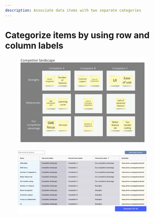 ```yaml
---
description: Associate data items with two separate categories
---
```


# Categorize items by using row and column labels

<figure><img src="../.gitbook/assets/VisualData_HorLabels_01.png" alt=""><figcaption></figcaption></figure>

<figure><img src="../.gitbook/assets/VisualData_HorLabels_results_01.png" alt=""><figcaption></figcaption></figure>
